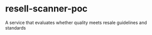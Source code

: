 # resell-scanner-poc
A service that evaluates whether quality meets resale guidelines and standards
